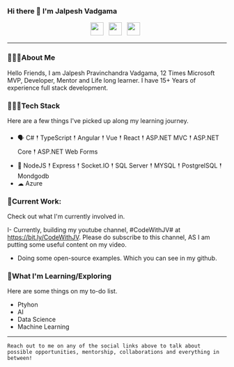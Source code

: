 ### Hi there 👋 I'm Jalpesh Vadgama

<p align='center'>
<a href="mailto:jalpesh.vadgama@gmail.com"><img height="30" src="https://raw.githubusercontent.com/iansmathew/iansmathew/master/assets/icon_email.png"></a>&nbsp;&nbsp;
<a href="https://www.linkedin.com/in/jalpeshvadgama/"><img height="30" src="https://raw.githubusercontent.com/iansmathew/iansmathew/master/assets/icon_linkedin.png"></a>&nbsp;&nbsp;
<a href="https://twitter.com/Jalpesh"><img height="30" src="https://raw.githubusercontent.com/iansmathew/iansmathew/master/assets/icon_twitter.png"></a>&nbsp;&nbsp;
</p>

---

### 🙋🏽‍♂️About Me

<p>Hello Friends, I am Jalpesh Pravinchandra Vadgama, 12 Times Microsoft MVP, Developer, Mentor and Life long learner. I have 15+ Years of experience full stack development.  </p>

### 👨🏽‍💻Tech Stack

<p>
Here are a few things I've picked up along my learning journey.
</p>

- 🗣 C# 𒑰 TypeScript 𒑰 Angular 𒑰 Vue 𒑰 React 𒑰 ASP.NET MVC 𒑰 ASP.NET Core 𒑰 ASP.NET Web Forms
- 🎒 NodeJS 𒑰 Express 𒑰 Socket.IO 𒑰 SQL Server 𒑰 MYSQL 𒑰 PostgrelSQL 𒑰 Mondgodb
- ☁ Azure


### 🚧Current Work:

<p>
Check out what I'm currently involved in.

I- Currently, building my youtube channel, #CodeWithJV# at https://bit.ly/CodeWithJV. Please do subscribe to this channel, AS I am putting some useful content on my video. 
- Doing some open-source examples. Which you can see in my github.

</p>

### 🌱What I'm Learning/Exploring

Here are some things on my to-do list.

- Ptyhon 
- AI
- Data Science
- Machine Learning 

---

`Reach out to me on any of the social links above to talk about possible opportunities, mentorship, collaborations and everything in between!`


